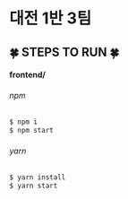 # 대전 1반 3팀

## :four_leaf_clover: STEPS TO RUN :four_leaf_clover:

#### frontend/

###### npm

```bash
$ npm i
$ npm start
```

###### yarn

```bash
$ yarn install
$ yarn start
```